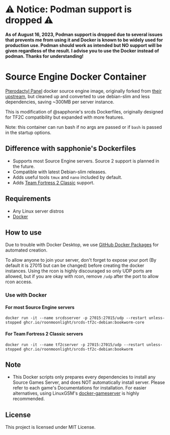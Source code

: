 # ⚠️ Notice: Podman support is dropped ⚠️
**As of August 16, 2023, Podman support is dropped due to several issues that prevents me from using it and Docker is known to be widely used for production use. Podman should work as intended but NO support will be given regardless of the result. I advise you to use the Docker instead of podman. Thanks for understanding!**

# Source Engine Docker Container
[Pterodactyl Panel](https://pterodactyl.io/) docker source engine image, originally forked from [their upstream](https://github.com/parkervcp/images/tree/ubuntu/source), but cleaned up and converted to use debian-slim and less dependencies, saving ~300MB per server instance.

This is modification of @sapphonie's srcds Dockerfiles, originally designed for TF2C compatibility but expanded with more features.

Note: this container can run bash if no args are passed or if `bash` is passed in the startup options.

## Difference with sapphonie's Dockerfiles
* Supports most Source Engine servers. Source 2 support is planned in the future.
* Compatible with latest Debian-slim releases.
* Adds useful tools `tmux` and `nano` included by default.
* Adds [Team Fortress 2 Classic](https://tf2classic.com) support.

## Requirements
* Any Linux server distros
* [Docker](https://www.docker.com/)

## How to use
Due to trouble with Docker Desktop, we use [GitHub Docker Packages](https://github.com/features/packages) for automated creation.

To allow anyone to join your server, don't forget to expose your port (By default it is 27015 but can be changed) before creating the docker instances. Using the rcon is highly discouraged so only UDP ports are allowed, but if you are okay with rcon, remove `/udp` after the port to allow rcon access.

### Use with Docker
#### For most Source Engine servers
```
docker run -it --name srcdsserver -p 27015:27015/udp --restart unless-stopped ghcr.io/roonmoonlight/srcds-tf2c-debian:bookworm-core
```

#### For Team Fortress 2 Classic servers
```
docker run -it --name tf2cserver -p 27015:27015/udp --restart unless-stopped ghcr.io/roonmoonlight/srcds-tf2c-debian:bookworm
```

## Note
* This Docker scripts only prepares every dependencies to install any Source Games Server, and does NOT automatically install server. Please refer to each game's Documentations for installation. For easier alternatives, using LinuxGSM's [docker-gameserver](https://github.com/GameServerManagers/docker-gameserver) is highly recommended.

## License
This project is licensed under MIT License.